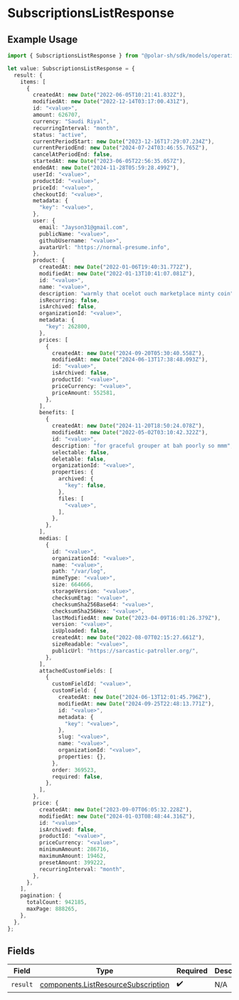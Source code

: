 # SubscriptionsListResponse

## Example Usage

```typescript
import { SubscriptionsListResponse } from "@polar-sh/sdk/models/operations";

let value: SubscriptionsListResponse = {
  result: {
    items: [
      {
        createdAt: new Date("2022-06-05T10:21:41.832Z"),
        modifiedAt: new Date("2022-12-14T03:17:00.431Z"),
        id: "<value>",
        amount: 626707,
        currency: "Saudi Riyal",
        recurringInterval: "month",
        status: "active",
        currentPeriodStart: new Date("2023-12-16T17:29:07.234Z"),
        currentPeriodEnd: new Date("2024-07-24T03:46:55.765Z"),
        cancelAtPeriodEnd: false,
        startedAt: new Date("2023-06-05T22:56:35.057Z"),
        endedAt: new Date("2024-11-28T05:59:28.499Z"),
        userId: "<value>",
        productId: "<value>",
        priceId: "<value>",
        checkoutId: "<value>",
        metadata: {
          "key": "<value>",
        },
        user: {
          email: "Jayson31@gmail.com",
          publicName: "<value>",
          githubUsername: "<value>",
          avatarUrl: "https://normal-presume.info",
        },
        product: {
          createdAt: new Date("2022-01-06T19:40:31.772Z"),
          modifiedAt: new Date("2022-01-13T10:41:07.081Z"),
          id: "<value>",
          name: "<value>",
          description: "warmly that ocelot ouch marketplace minty coin",
          isRecurring: false,
          isArchived: false,
          organizationId: "<value>",
          metadata: {
            "key": 262800,
          },
          prices: [
            {
              createdAt: new Date("2024-09-20T05:30:40.558Z"),
              modifiedAt: new Date("2024-06-13T17:38:48.093Z"),
              id: "<value>",
              isArchived: false,
              productId: "<value>",
              priceCurrency: "<value>",
              priceAmount: 552581,
            },
          ],
          benefits: [
            {
              createdAt: new Date("2024-11-20T18:50:24.078Z"),
              modifiedAt: new Date("2022-05-02T03:10:42.322Z"),
              id: "<value>",
              description: "for graceful grouper at bah poorly so mmm",
              selectable: false,
              deletable: false,
              organizationId: "<value>",
              properties: {
                archived: {
                  "key": false,
                },
                files: [
                  "<value>",
                ],
              },
            },
          ],
          medias: [
            {
              id: "<value>",
              organizationId: "<value>",
              name: "<value>",
              path: "/var/log",
              mimeType: "<value>",
              size: 664666,
              storageVersion: "<value>",
              checksumEtag: "<value>",
              checksumSha256Base64: "<value>",
              checksumSha256Hex: "<value>",
              lastModifiedAt: new Date("2023-04-09T16:01:26.379Z"),
              version: "<value>",
              isUploaded: false,
              createdAt: new Date("2022-08-07T02:15:27.661Z"),
              sizeReadable: "<value>",
              publicUrl: "https://sarcastic-patroller.org/",
            },
          ],
          attachedCustomFields: [
            {
              customFieldId: "<value>",
              customField: {
                createdAt: new Date("2024-06-13T12:01:45.796Z"),
                modifiedAt: new Date("2024-09-25T22:48:13.771Z"),
                id: "<value>",
                metadata: {
                  "key": "<value>",
                },
                slug: "<value>",
                name: "<value>",
                organizationId: "<value>",
                properties: {},
              },
              order: 369523,
              required: false,
            },
          ],
        },
        price: {
          createdAt: new Date("2023-09-07T06:05:32.228Z"),
          modifiedAt: new Date("2024-01-03T08:48:44.316Z"),
          id: "<value>",
          isArchived: false,
          productId: "<value>",
          priceCurrency: "<value>",
          minimumAmount: 286716,
          maximumAmount: 19462,
          presetAmount: 399222,
          recurringInterval: "month",
        },
      },
    ],
    pagination: {
      totalCount: 942185,
      maxPage: 888265,
    },
  },
};
```

## Fields

| Field                                                                                      | Type                                                                                       | Required                                                                                   | Description                                                                                |
| ------------------------------------------------------------------------------------------ | ------------------------------------------------------------------------------------------ | ------------------------------------------------------------------------------------------ | ------------------------------------------------------------------------------------------ |
| `result`                                                                                   | [components.ListResourceSubscription](../../models/components/listresourcesubscription.md) | :heavy_check_mark:                                                                         | N/A                                                                                        |